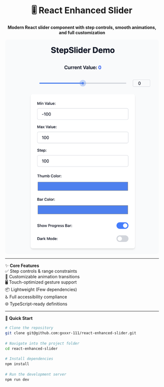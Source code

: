<h1 align="center">🎚️ React Enhanced Slider</h1>

<p align="center">
  <strong>Modern React slider component with step controls, smooth animations, and full customization</strong>
</p>

<p align="center">
  <img src="slider-demo.png" alt="Demo Preview" width="600" style="border-radius: 10px; display: block; margin: 0 auto;"/>
</p>

---

✨ **Core Features**  
✅ Step controls & range constraints  
🎨 Customizable animation transitions  
🖥️ Touch-optimized gesture support  
📦 Lightweight (Few dependencies)  
♿ Full accessibility compliance  
🌐 TypeScript-ready definitions  

---

🚀 **Quick Start**

```bash
# Clone the repository
git clone git@github.com:gxxxr-111/react-enhanced-slider.git

# Navigate into the project folder
cd react-enhanced-slider

# Install dependencies
npm install

# Run the development server
npm run dev
